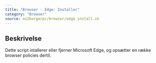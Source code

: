 ```yaml
---
title: "Browser - Edge: Installer"
category: "Browser"
source: os2borgerpc/browser/edge_install.sh
---
```


## Beskrivelse
Dette script intallerer eller fjerner Microsoft Edge, og opsætter en række browser policies dertil.